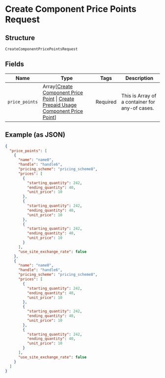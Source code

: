 
# Create Component Price Points Request

## Structure

`CreateComponentPricePointsRequest`

## Fields

| Name | Type | Tags | Description |
|  --- | --- | --- | --- |
| `price_points` | Array[[Create Component Price Point](../../doc/models/create-component-price-point.md) \| [Create Prepaid Usage Component Price Point](../../doc/models/create-prepaid-usage-component-price-point.md)] | Required | This is Array of a container for any-of cases. |

## Example (as JSON)

```json
{
  "price_points": [
    {
      "name": "name0",
      "handle": "handle6",
      "pricing_scheme": "pricing_scheme8",
      "prices": [
        {
          "starting_quantity": 242,
          "ending_quantity": 40,
          "unit_price": 10
        },
        {
          "starting_quantity": 242,
          "ending_quantity": 40,
          "unit_price": 10
        },
        {
          "starting_quantity": 242,
          "ending_quantity": 40,
          "unit_price": 10
        }
      ],
      "use_site_exchange_rate": false
    },
    {
      "name": "name0",
      "handle": "handle6",
      "pricing_scheme": "pricing_scheme8",
      "prices": [
        {
          "starting_quantity": 242,
          "ending_quantity": 40,
          "unit_price": 10
        },
        {
          "starting_quantity": 242,
          "ending_quantity": 40,
          "unit_price": 10
        },
        {
          "starting_quantity": 242,
          "ending_quantity": 40,
          "unit_price": 10
        }
      ],
      "use_site_exchange_rate": false
    }
  ]
}
```

